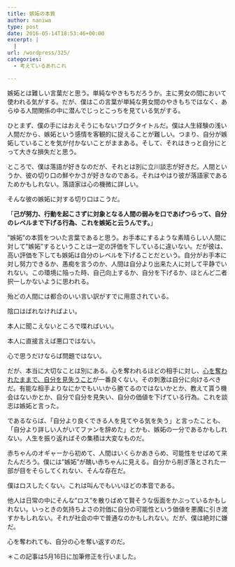 ```yaml
---
title: 嫉妬の本質
author: naniwa
type: post
date: 2016-05-14T18:53:46+00:00
excerpt: |
  |
url: /wordpress/325/
categories:
  - 考えているあれこれ

---
```

嫉妬とは難しい言葉だと思う。単純なやきもちだろうか。主に男女の間において使われる気がする。だが、僕はこの言葉が単純な男女間のやきもちではなく、あらゆる人間関係の中に潜んでじっとこっちを見ている気がする。

ひとまず、僕の手にはおえそうにもないブログタイトルだ。僕は人生経験の浅い人間だから、嫉妬という感情を客観的に捉えることが難しい。つまり、自分が嫉妬していることを気が付かないことがままある。そして、それはきっと自分にとって大きな損失だと思う。

ところで、僕は落語が好きなのだが、それとは別に立川談志が好きだ。人間というか、彼の切り口の鮮やかさが好きなのである。それはやはり彼が落語家であるためかもしれない。落語家は心の機微に詳しい。

そんな彼の嫉妬に対する切り口はこうだ。

「**己が努力、行動を起こさずに対象となる人間の弱みを口であげつらって、自分のレベルまで下げる行為、これを嫉妬と云うんです。**」

”嫉妬”の本質をついた言葉であると思う。お手本にするような素晴らしい人間に対して”嫉妬”するということは一定の評価を下しているに違いない。だが彼は、高い評価を下しても嫉妬は自分のレベルを下げることだという。自分がお手本に対し努力できるか、愚痴を言うのか、人間は自分より出来た人に対して平静でいれない。この環境に陥った時、自己向上するか、自分を下げるか、ほとんど二者択一しかないように思われる。

殆どの人間には都合のいい言い訳がすでに用意されている。

陰口はばれなければよい。
  
本人に聞こえないところで喋ればいい。
  
本人に直接言えば悪口ではない。
  
心で思うだけならば問題ではない。

だが、本当に大切なことは別にある。心を奪われるほどの相手に対し、<span style="text-decoration: underline;">心を奪われたままで、自分を見失うこと</span>が一番良くない。その刺激は自分に向けるべきだ。有能な相手よりなにかでもいいから勝てるのではないかとか、教えて貰う機会はないかとか、自分で自分を見失い、自分の価値を下げている行為。これを談志は嫉妬と言った。

であるならば、「自分より良くできる人を見てやる気を失う」と言ったことも、「自分より詳しい人がいてファンを辞めた」とかも、嫉妬の一分であるかもしれない。人生を振り返ればその集積は大変なものだ。

赤ちゃんのオギャーから初めて、人間はいくらかあきらめ、可能性をせばめて来たんだろう。僕には”嫉妬”が醜い赤ちゃんに見える。自分から削ぎ落とされた一部が目をそらしてくれない、そんな存在だ。

僕はロスしたくない。これは叫んでもいいほどの本音である。
  
他人は日常の中にそんな”ロス”を散りばめて賢そうな仮面をかぶっているかもしれない。いっときの気持ちよさの対価に自分の可能性という価値を悪魔に引き渡すかもしれない。それが社会の中で普通なのかもしれない。だが、僕は絶対に嫌だ。

心を奪われても、自分の心を奪い返すのだ。

＊この記事は5月16日に加筆修正を行いました。